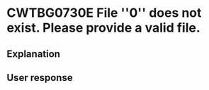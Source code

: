 # CWTBG0730E File ''0'' does not exist. Please provide a valid file.

## Explanation

## User response